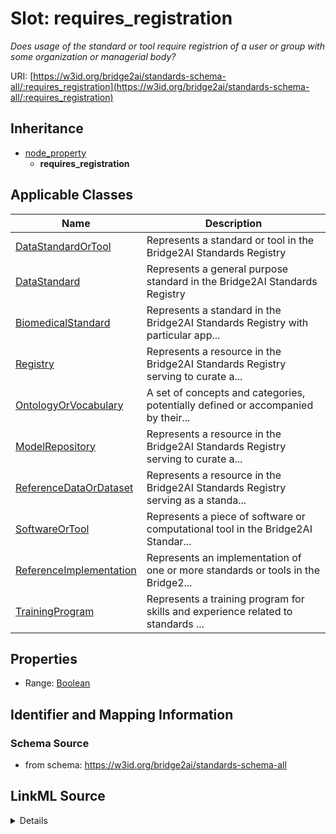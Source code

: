 # Slot: requires_registration
_Does usage of the standard or tool require registrion of a user or group with some organization or managerial body?_


URI: [https://w3id.org/bridge2ai/standards-schema-all/:requires_registration](https://w3id.org/bridge2ai/standards-schema-all/:requires_registration)




## Inheritance

* [node_property](node_property.md)
    * **requires_registration**





## Applicable Classes

| Name | Description |
| --- | --- |
[DataStandardOrTool](DataStandardOrTool.md) | Represents a standard or tool in the Bridge2AI Standards Registry
[DataStandard](DataStandard.md) | Represents a general purpose standard in the Bridge2AI Standards Registry
[BiomedicalStandard](BiomedicalStandard.md) | Represents a standard in the Bridge2AI Standards Registry with particular app...
[Registry](Registry.md) | Represents a resource in the Bridge2AI Standards Registry serving to curate a...
[OntologyOrVocabulary](OntologyOrVocabulary.md) | A set of concepts and categories, potentially defined or accompanied by their...
[ModelRepository](ModelRepository.md) | Represents a resource in the Bridge2AI Standards Registry serving to curate a...
[ReferenceDataOrDataset](ReferenceDataOrDataset.md) | Represents a resource in the Bridge2AI Standards Registry serving as a standa...
[SoftwareOrTool](SoftwareOrTool.md) | Represents a piece of software or computational tool in the Bridge2AI Standar...
[ReferenceImplementation](ReferenceImplementation.md) | Represents an implementation of one or more standards or tools in the Bridge2...
[TrainingProgram](TrainingProgram.md) | Represents a training program for skills and experience related to standards ...






## Properties

* Range: [Boolean](Boolean.md)







## Identifier and Mapping Information







### Schema Source


* from schema: https://w3id.org/bridge2ai/standards-schema-all




## LinkML Source

<details>
```yaml
name: requires_registration
description: Does usage of the standard or tool require registrion of a user or group
  with some organization or managerial body?
from_schema: https://w3id.org/bridge2ai/standards-schema-all
rank: 1000
is_a: node property
domain: NamedThing
alias: requires_registration
domain_of:
- DataStandardOrTool
range: boolean

```
</details>